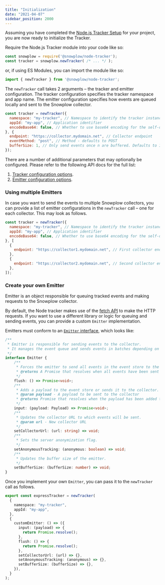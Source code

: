 ```yaml
---
title: "Initialization"
date: "2021-04-07"
sidebar_position: 2000
---
```


Assuming you have completed the [Node.js Tracker Setup](/docs/sources/trackers/javascript-trackers/node-js-tracker/node-js-tracker-v4/setup/index.md) for your project, you are now ready to initialize the Tracker.

Require the Node.js Tracker module into your code like so:

```javascript
const snowplow = require('@snowplow/node-tracker');
const tracker = snowplow.newTracker( /* ... */ );
```

or, if using ES Modules, you can import the module like so:

```javascript
import { newTracker } from '@snowplow/node-tracker';
```

The `newTracker` call takes 2 arguments – the tracker and emitter configuration. The tracker configuration specifies the tracker namespace and app name. The emitter configuration specifies how events are queued locally and sent to the Snowplow collector.

```javascript
const tracker = newTracker({
  namespace: "my-tracker", // Namespace to identify the tracker instance. It will be attached to all events which the tracker fires.
  appId: "my-app", // Application identifier
  encodeBase64: false, // Whether to use base64 encoding for the self-describing JSON. Defaults to true.
}, {
  endpoint: "https://collector.mydomain.net", // Collector endpoint
  eventMethod: "post", // Method - defaults to POST
  bufferSize: 1, // Only send events once n are buffered. Defaults to 1 for GET requests and 10 for POST requests.
});
```

There are a number of additional parameters that may optionally be configured.
Please refer to the following API docs for the full list:

1. [Tracker configuration options](https://snowplow.github.io/snowplow-javascript-tracker/docs/node-tracker/markdown/node-tracker.trackerconfiguration).
2. [Emitter configuration options](https://snowplow.github.io/snowplow-javascript-tracker/docs/node-tracker/markdown/node-tracker.emitterconfigurationbase).

### Using multiple Emitters

In case you want to send the events to multiple Snowplow collectors, you can provide a list of emitter configurations in the `newTracker` call – one for each collector.
This may look as follows.

```javascript
const tracker = newTracker({
  namespace: "my-tracker", // Namespace to identify the tracker instance. It will be attached to all events which the tracker fires.
  appId: "my-app", // Application identifier
  encodeBase64: false, // Whether to use base64 encoding for the self-describing JSON. Defaults to true.
}, [
  {
    endpoint: "https://collector1.mydomain.net", // First collector endpoint
  },
  {
    endpoint: "https://collector2.mydomain.net", // Second collector endpoint
  },
]);
```

### Create your own Emitter

Emitter is an object responsible for queuing tracked events and making requests to the Snowplow collector.

By default, the Node tracker makes use of the [fetch API](https://developer.mozilla.org/en-US/docs/Web/API/Fetch_API) to make the HTTP requests.
If you want to use a different library or logic for queuing and sending events, you can provide a custom `Emitter` implementation.

Emitters must conform to an [`Emitter` interface](https://github.com/snowplow/snowplow-javascript-tracker/blob/master/trackers/node-tracker/docs/markdown/node-tracker.emitter.md), which looks like:

```typescript
/**
 * Emitter is responsible for sending events to the collector.
 * It manages the event queue and sends events in batches depending on configuration.
 */
interface Emitter {
    /**
     * Forces the emitter to send all events in the event store to the collector.
     * @returns A Promise that resolves when all events have been sent to the collector.
     */
    flush: () => Promise<void>;
    /**
     * Adds a payload to the event store or sends it to the collector.
     * @param payload - A payload to be sent to the collector
     * @returns Promise that resolves when the payload has been added to the event store or sent to the collector
     */
    input: (payload: Payload) => Promise<void>;
    /**
     * Updates the collector URL to which events will be sent.
     * @param url - New collector URL
     */
    setCollectorUrl: (url: string) => void;
    /**
     * Sets the server anonymization flag.
     */
    setAnonymousTracking: (anonymous: boolean) => void;
    /**
     * Updates the buffer size of the emitter.
     */
    setBufferSize: (bufferSize: number) => void;
}
```

Once you implement your own `Emitter`, you can pass it to the `newTracker` call as follows.

```ts
export const expressTracker = newTracker(
  {
    namespace: "my-tracker",
    appId: "my-app",
  },
  {
    customEmitter: () => ({
      input: (payload) => {
        return Promise.resolve();
      },
      flush: () => {
        return Promise.resolve();
      },
      setCollectorUrl: (url) => {},
      setAnonymousTracking: (anonymous) => {},
      setBufferSize: (bufferSize) => {},
    }),
  }
);

```
